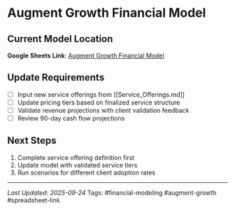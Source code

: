 # Augment Growth Financial Model

## Current Model Location
**Google Sheets Link**: [Augment Growth Financial Model](https://docs.google.com/spreadsheets/d/1blWsDUwK_s5P2Dcq83Rd0VxLEwPk6FwQ/edit?usp=sharing&ouid=117251155239169650381&rtpof=true&sd=true)

## Update Requirements
- [ ] Input new service offerings from [[Service_Offerings.md]]
- [ ] Update pricing tiers based on finalized service structure
- [ ] Validate revenue projections with client validation feedback
- [ ] Review 90-day cash flow projections

## Next Steps
1. Complete service offering definition first
2. Update model with validated service tiers
3. Run scenarios for different client adoption rates

---
*Last Updated: 2025-09-24*
Tags: #financial-modeling #augment-growth #spreadsheet-link